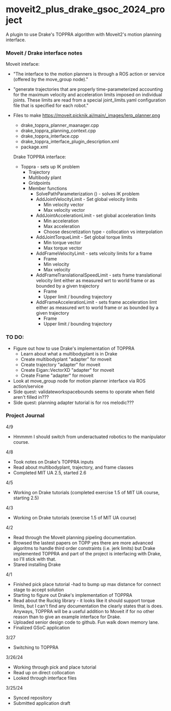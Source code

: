# moveit2_plus_drake_gsoc_2024_project
A plugin to use Drake's TOPPRA algorithm with Moveit2's motion planning interface.

### Moveit / Drake interface notes
Moveit inteface:
* "The interface to the motion planners is through a ROS action or service (offered by the move_group node)."
* "generate trajectories that are properly time-parameterized accounting for the maximum velocity and acceleration limits imposed on individual joints. These limits are read from a special joint_limits.yaml configuration file that is specified for each robot."
* Files to make https://moveit.picknik.ai/main/_images/lerp_planner.png
  * drake_toppra_planner_maanager.cpp
  * drake_toppra_planning_context.cpp
  * drake_toppra_interface.cpp
  * drake_toppra_interface_plugin_description.xml
  * package.xml

  Drake TOPPRA interface:
  * Toppra - sets up IK problem
    * Trajectory
    * Multibody plant
    * Gridpoints
    * Member functions
      * SolvePathParameterization () - solves IK problem
      * AddJointVelocityLimit - Set global velocity limits
        * Min velocity vector
        * Max velocity vector
      * AddJointAccelerationLimit - set global acceleration limits
        * Min acceleration
        * Max acceleration
        * Choose descretization type - collocation vs interpolation
      * AddJointTorqueLimit - Set global torque limits
        * Min torque vector
        * Max torque vector
      * AddFrameVelocityLimit - sets velcoity limits for a frame
        * Frame
        * Min velocity
        * Max velocity
      * AddFrameTranslationalSpeedLimit - sets frame translational velocity limt either as measured wrt to world frame or as bounded by a given trajectory
        * Frame
        * Upper limit / bounding trajectory
      * AddFrameAccelerationLimit - sets frame acceleration limt either as measured wrt to world frame or as bounded by a given trajectory
        * Frame
        * Upper limit / bounding trajectory
     
    
### TO DO:
* Figure out how to use Drake's implementation of TOPPRA
  * Learn about what a multibodyplant is in Drake
  * Create multibodyplant "adapter" for moveit
  * Create trajectory "adapter" for moveit
  * Create Eigan::VectorXD "adapter" for moveit
  * Create Frame "adapter" for moveit
* Look at move_group node for motion planner interface via ROS action/service
* Side quest: validateworkspacebounds seems to oporate when field aren't filled in???
* Side quest: planning adapter tutorial is for ros melodic???


### Project Journal
4/9
* Hmmmm I should switch from underactuated robotics to the manipulator course.

4/8
* Took notes on Drake's TOPPRA inputs
* Read about multibodyplant, trajectory, and frame classes
* Completed MIT UA 2.5, started 2.6

4/5
* Working on Drake tutorials (completed exercise 1.5 of MIT UA course, starting 2.5)

4/3
* Working on Drake tutorials (exercise 1.5 of MIT UA course)

4/2
* Read through the Moveit planning pipeling documentation.
* Browsed the lastest papers on TOPP yes there are more advanced algoritms to handle third order constraints (i.e. jerk limits) but Drake implemented TOPPRA and part of the project is interfacing with Drake, so I'll stick with that.
* Stared installing Drake

4/1
* Finished pick place tutorial -had to bump up max distance for connect stage to accept solution
* Starting to figure out Drake's implementation of TOPPRA
* Read about the Ruckig library - it looks like it should support torque limits, but I can't find any documentation the clearly states that is does. Anyways, TOPPRA will be a useful addition to Moveit if for no other reason than to give an example interface for Drake.
* Uploaded senior design code to github. Fun walk down memory lane.
* Finalized GSoC application

3/27
* Switching to TOPPRA

3/26/24
* Working through pick and place tutorial
* Read up on direct collocation
* Looked through interface files

3/25/24
* Synced repository
* Submitted application draft
